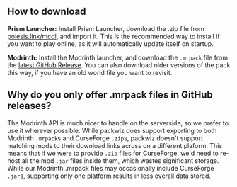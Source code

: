 ## How to download
**Prism Launcher:** Install Prism Launcher, download the .zip file from [poiesis.link/mcdl](http://poiesis.link/mcdl), and import it. This is the recommended way to install if you want to play online, as it will automatically update itself on startup.

**Modrinth:** Install the Modrinth launcher, and download the `.mrpack` file from the [latest GitHub Release](https://github.com/Poiesis-Ed/minecraft/releases/latest). You can also download older versions of the pack this way, if you have an old world file you want to revisit.

## Why do you only offer .mrpack files in GitHub releases?
The Modrinth API is much nicer to handle on the serverside, so we prefer to use it wherever possible. While packwiz does support exporting to both Modrinth `.mrpack`s and CurseForge `.zip`s, packwiz doesn't support matching mods to their download links across on a different plaform. This means that if we were to provide `.zip` files for CurseForge, we'd need to re-host all the mod `.jar` files inside them, which wastes significant storage. While our Modrinth .mrpack files may occasionally include CurseForge `.jar`s, supporting only one platform results in less overall data stored.